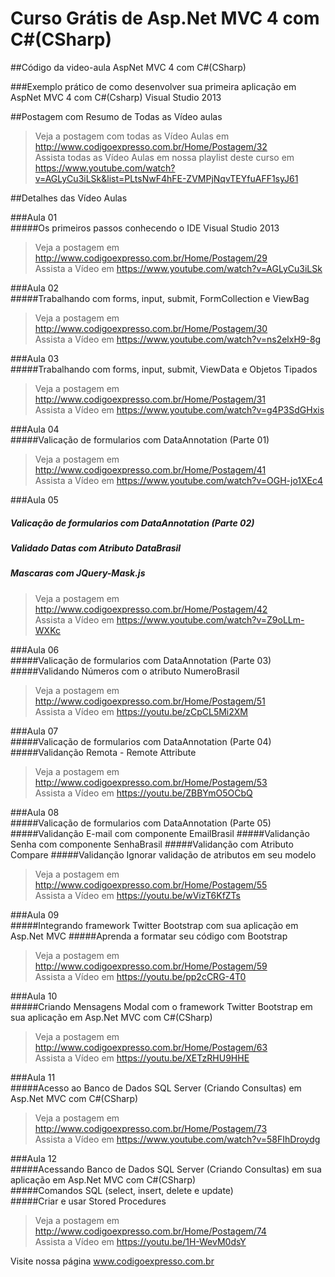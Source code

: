 ﻿# Curso Grátis de Asp.Net MVC 4 com C#(CSharp)
 
##Código da video-aula AspNet MVC 4 com C#(CSharp)

###Exemplo prático de como desenvolver sua primeira aplicação em AspNet MVC 4 com C#(Csharp) Visual Studio 2013


##Postagem com Resumo de Todas as Vídeo aulas
>Veja a postagem com todas as Vídeo Aulas em http://www.codigoexpresso.com.br/Home/Postagem/32         
>Assista todas as Vídeo Aulas em nossa playlist deste curso em         
>https://www.youtube.com/watch?v=AGLyCu3iLSk&list=PLtsNwF4hFE-ZVMPjNqvTEYfuAFF1syJ61        


##Detalhes das Vídeo Aulas

###Aula 01  
#####Os primeiros passos conhecendo o IDE Visual Studio 2013        
>Veja a postagem em http://www.codigoexpresso.com.br/Home/Postagem/29      
>Assista a Vídeo em https://www.youtube.com/watch?v=AGLyCu3iLSk      

###Aula 02     
#####Trabalhando com forms, input, submit, FormCollection e ViewBag      
>Veja a postagem em http://www.codigoexpresso.com.br/Home/Postagem/30      
>Assista a Vídeo em https://www.youtube.com/watch?v=ns2elxH9-8g        

###Aula 03     
#####Trabalhando com forms, input, submit, ViewData e Objetos Tipados      
>Veja a postagem em http://www.codigoexpresso.com.br/Home/Postagem/31      
>Assista a Vídeo em https://www.youtube.com/watch?v=g4P3SdGHxis   

###Aula 04      
#####Valicação de formularios com DataAnnotation (Parte 01)      
>Veja a postagem em http://www.codigoexpresso.com.br/Home/Postagem/41      
>Assista a Vídeo em https://www.youtube.com/watch?v=OGH-jo1XEc4 

###Aula 05     
##### Valicação de formularios com DataAnnotation (Parte 02)     
##### Validado Datas com Atributo DataBrasil    
##### Mascaras com JQuery-Mask.js     
>Veja a postagem em http://www.codigoexpresso.com.br/Home/Postagem/42      
>Assista a Vídeo em https://www.youtube.com/watch?v=Z9oLLm-WXKc    

###Aula 06     
#####Valicação de formularios com DataAnnotation (Parte 03)
#####Validando Números com o atributo NumeroBrasil     
>Veja a postagem em http://www.codigoexpresso.com.br/Home/Postagem/51      
>Assista a Vídeo em https://youtu.be/zCpCL5Mi2XM

###Aula 07     
#####Valicação de formularios com DataAnnotation (Parte 04)
#####Validanção Remota  - Remote Attribute     
>Veja a postagem em http://www.codigoexpresso.com.br/Home/Postagem/53      
>Assista a Vídeo em https://youtu.be/ZBBYmO5OCbQ

###Aula 08     
#####Valicação de formularios com DataAnnotation (Parte 05)
#####Validanção E-mail com componente EmailBrasil
#####Validanção Senha com componente SenhaBrasil
#####Validanção com Atributo Compare
#####Validanção Ignorar validação de atributos em seu modelo
>Veja a postagem em http://www.codigoexpresso.com.br/Home/Postagem/55      
>Assista a Vídeo em https://youtu.be/wVizT6KfZTs

###Aula 09     
#####Integrando framework Twitter Bootstrap com sua aplicação em Asp.Net MVC
#####Aprenda a formatar seu código com Bootstrap    
>Veja a postagem em http://www.codigoexpresso.com.br/Home/Postagem/59      
>Assista a Vídeo em https://youtu.be/pp2cCRG-4T0

###Aula 10     
#####Criando Mensagens Modal com o framework Twitter Bootstrap em sua aplicação em Asp.Net MVC com C#(CSharp)        
>Veja a postagem em http://www.codigoexpresso.com.br/Home/Postagem/63      
>Assista a Vídeo em https://youtu.be/XETzRHU9HHE

###Aula 11     
#####Acesso ao Banco de Dados SQL Server (Criando Consultas) em Asp.Net MVC com C#(CSharp)        
>Veja a postagem em http://www.codigoexpresso.com.br/Home/Postagem/73      
>Assista a Vídeo em https://www.youtube.com/watch?v=58FIhDroydg

###Aula 12     
#####Acessando Banco de Dados SQL Server (Criando Consultas)  em sua aplicação em Asp.Net MVC com C#(CSharp)      
#####Comandos SQL (select, insert, delete e update)       
#####Criar e usar Stored Procedures       
>Veja a postagem em http://www.codigoexpresso.com.br/Home/Postagem/74      
>Assista a Vídeo em https://youtu.be/1H-WevM0dsY

Visite nossa página www.codigoexpresso.com.br
